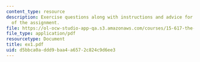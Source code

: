 ```yaml
---
content_type: resource
description: Exercise questions along with instructions and advice for the completion
  of the assignment.
file: https://ol-ocw-studio-app-qa.s3.amazonaws.com/courses/15-617-the-law-of-corporate-finance-and-financial-markets-spring-2004/d5bbca0addd9baa4a6572c824c9d6ee3_ex1.pdf
file_type: application/pdf
resourcetype: Document
title: ex1.pdf
uid: d5bbca0a-ddd9-baa4-a657-2c824c9d6ee3
---
```

